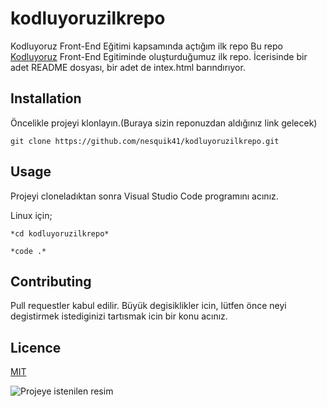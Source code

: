 # kodluyoruzilkrepo
Kodluyoruz Front-End Eğitimi kapsamında açtığım ilk repo
 Bu repo [Kodluyoruz](https://www.kodluyoruz.org/) Front-End Egitiminde oluşturduğumuz ilk repo. İcerisinde bir adet README dosyası, bir adet de intex.html barındırıyor.

## **Installation**

Öncelikle projeyi klonlayın.(Buraya sizin reponuzdan aldığınız link gelecek)

    git clone https://github.com/nesquik41/kodluyoruzilkrepo.git


## **Usage**
Projeyi cloneladıktan sonra Visual Studio Code programını acınız.

Linux için; 

    *cd kodluyoruzilkrepo*

    *code .*

## **Contributing**

Pull requestler kabul edilir. Büyük degisiklikler icin, lütfen önce neyi degistirmek istediginizi tartısmak icin bir konu acınız.

## **Licence**

[MIT](https://choosealicense.com/licenses/mit/)

![Projeye istenilen resim](https://binyaprak.com/images/blog_articles/1706/Kodluyoruz_Turuncu_logo_Yatay_YAZI-1.png)
